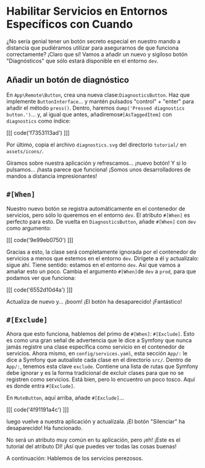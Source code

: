 # Habilitar Servicios en Entornos Específicos con Cuando

¿No sería genial tener un botón secreto especial en nuestro mando a distancia que pudiéramos utilizar para asegurarnos de que funciona correctamente? ¡Claro que sí! Vamos a añadir un nuevo y sigiloso botón "Diagnósticos" que sólo estará disponible en el entorno `dev`.

## Añadir un botón de diagnóstico

En `App\Remote\Button`, crea una nueva clase:`DiagnosticsButton`. Haz que implemente `ButtonInterface`... y mantén pulsados "control" + "enter" para añadir el método `press()`. Dentro, haremos `dump('Pressed diagnostics button.')`... y, al igual que antes, añadiremos`#[AsTaggedItem]` con `diagnostics` como índice:

[[[ code('f7353113ad') ]]]

Por último, copia el archivo `diagnostics.svg` del directorio `tutorial/` en `assets/icons/`.

Giramos sobre nuestra aplicación y refrescamos... ¡nuevo botón! Y si lo pulsamos... ¡hasta parece que funciona! ¡Somos unos desarrolladores de mandos a distancia impresionantes!

## `#[When]`

Nuestro nuevo botón se registra automáticamente en el contenedor de servicios, pero sólo lo queremos en el entorno `dev`. El atributo `#[When]` es perfecto para esto. De vuelta en `DiagnosticsButton`, añade `#[When]` con `dev` como argumento:

[[[ code('9e99eb0750') ]]]

Gracias a esto, la clase será completamente ignorada por el contenedor de servicios a menos que estemos en el entorno `dev`. Dirígete a él y actualízalo: sigue ahí. Tiene sentido: estamos en el entorno `dev`. Así que vamos a amañar esto un poco. Cambia el argumento `#[When]`de `dev` a `prod`, para que podamos ver que funciona:

[[[ code('6552d10d4a') ]]]

Actualiza de nuevo y... ¡boom! ¡El botón ha desaparecido! ¡Fantástico!

## `#[Exclude]`

Ahora que esto funciona, hablemos del primo de `#[When]`: `#[Exclude]`. Esto es como una gran señal de advertencia que le dice a Symfony que nunca jamás registre una clase específica como servicio en el contenedor de servicios. Ahora mismo, en `config/services.yaml`, esta sección `App/:` le dice a Symfony que autoaliste cada clase en el directorio `src/`. Dentro de `App/:`, tenemos esta clave `exclude`. Contiene una lista de rutas que Symfony debe ignorar y es la forma tradicional de excluir clases para que no se registren como servicios. Está bien, pero lo encuentro un poco tosco. Aquí es donde entra `#[Exclude]`.

En `MuteButton`, aquí arriba, añade `#[Exclude]`...

[[[ code('4f91191a4c') ]]]

luego vuelve a nuestra aplicación y actualízala. ¡El botón "Silenciar" ha desaparecido! Ha funcionado.

No será un atributo muy común en tu aplicación, pero ¡eh! ¡Este es el tutorial del atributo DI! ¡Así que puedes ver todas las cosas buenas!

A continuación: Hablemos de los servicios perezosos.
